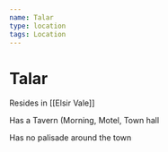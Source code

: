 ```yaml
---
name: Talar
type: location
tags: Location
---
```


# Talar

Resides in [[Elsir Vale]]

Has a Tavern (Morning, Motel, Town hall

Has no palisade around the town